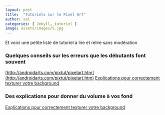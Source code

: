 ```yaml
---
layout: post
title:  "Tutoriels sur le Pixel Art"
author: sal
categories: [ Jekyll, tutoriel ]
image: assets/images/5.jpg
---
```

Et voici une petite liste de tutoriel à lire et relire sans modération

### Quelques conseils sur les erreurs que les débutants font souvent
[http://androidarts.com/pixtut/pixelart.htm](http://androidarts.com/pixtut/pixelart.htm)
<a class="nav-link highlight" target="blank" href="https://www.minecraftforum.net/forums/mapping-and-modding-java-edition/resource-packs/resource-pack-discussion/1254358-pixel-art-texturing-explained">Explications pour correctement texturer votre background</a>

### Des explications pour donner du volume à vos fond
<a class="nav-link highlight" target="blank" href="https://www.minecraftforum.net/forums/mapping-and-modding-java-edition/resource-packs/resource-pack-discussion/1254358-pixel-art-texturing-explained">Explications pour correctement texturer votre background</a>

<!--stackedit_data:
eyJoaXN0b3J5IjpbLTg0NjY1MDQxXX0=
-->